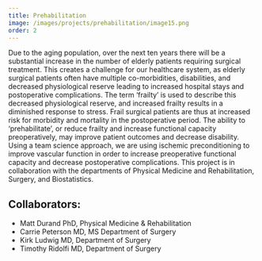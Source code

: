 ```yaml
---
title: Prehabilitation
image: /images/projects/prehabilitation/image15.png
order: 2
---
```


Due to the aging population, over the next ten years there will be a substantial increase in the number of elderly patients requiring surgical treatment. This creates a challenge for our healthcare system, as elderly surgical patients often have multiple co-morbidities, disabilities, and decreased physiological reserve leading to increased hospital stays and postoperative complications. The term ‘frailty’ is used to describe this decreased physiological reserve, and increased frailty results in a diminished response to stress. Frail surgical patients are thus at increased risk for morbidity and mortality in the postoperative period. The ability to ‘prehabilitate’, or reduce frailty and increase functional capacity preoperatively, may improve patient outcomes and decrease disability. Using a team science approach, we are using ischemic preconditioning to improve vascular function in order to increase preoperative functional capacity and decrease postoperative complications. This project is in collaboration with the departments of Physical Medicine and Rehabilitation, Surgery, and Biostatistics.


## Collaborators:

- Matt Durand PhD, Physical Medicine & Rehabilitation
- Carrie Peterson MD, MS Department of Surgery
- Kirk Ludwig MD, Department of Surgery
- Timothy Ridolfi MD, Department of Surgery
